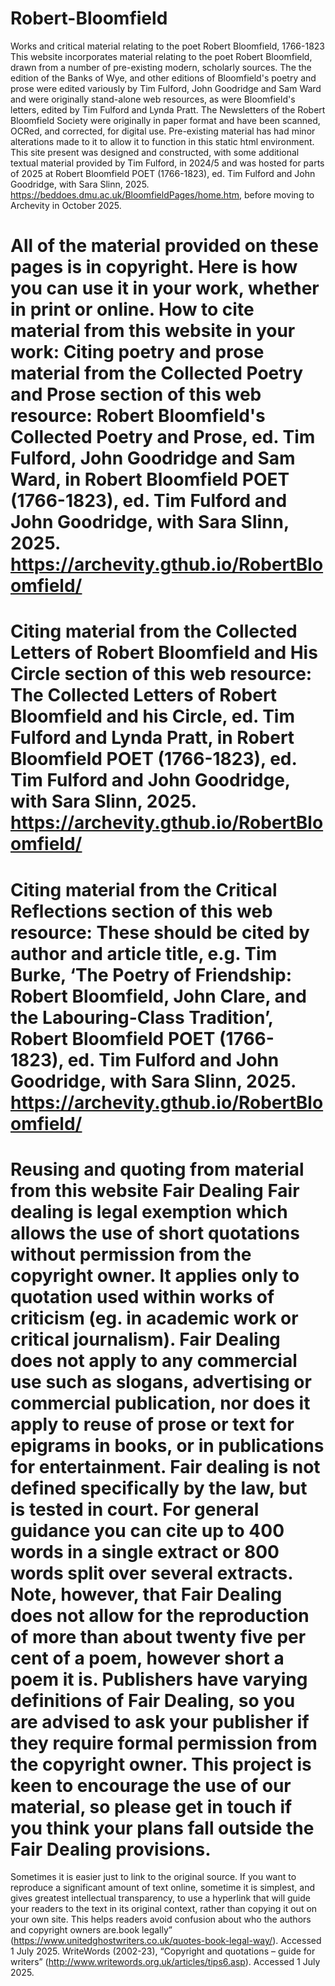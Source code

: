 # Robert-Bloomfield
Works and critical material relating to the poet Robert Bloomfield, 1766-1823
This website incorporates material relating to the poet Robert Bloomfield, drawn from a number of pre-existing modern, scholarly sources. The the edition of the Banks of Wye, and other editions of Bloomfield's poetry and prose were edited variously by Tim Fulford, John Goodridge and Sam Ward and were originally stand-alone web resources, as were Bloomfield's letters, edited by Tim Fulford and Lynda Pratt. The Newsletters of the Robert Bloomfield Society were originally in paper format and have been scanned, OCRed, and corrected, for digital use. Pre-existing material has had minor alterations made to it to allow it to function in this static html environment. This site present was designed and constructed, with some additional textual material provided by Tim Fulford, in 2024/5 and was hosted for parts of 2025 at  Robert Bloomfield POET (1766-1823), ed. Tim Fulford and John Goodridge, with Sara Slinn, 2025. https://beddoes.dmu.ac.uk/BloomfieldPages/home.htm, before moving to Archevity in October 2025.

All of the material provided on these pages is in copyright. Here is how you can use it in your work, whether in print or online.
How to cite material from this website in your work: 
Citing poetry and prose material from the Collected Poetry and Prose section of this web resource: Robert Bloomfield's Collected Poetry and Prose, ed. Tim Fulford, John Goodridge and Sam Ward, in Robert Bloomfield POET (1766-1823), ed. Tim Fulford and John Goodridge, with Sara Slinn, 2025. https://archevity.gthub.io/RobertBloomfield/
========
Citing material from the Collected Letters of Robert Bloomfield and His Circle section of this web resource: The Collected Letters of Robert Bloomfield and his Circle, ed. Tim Fulford and Lynda Pratt, in Robert Bloomfield POET (1766-1823), ed. Tim Fulford and John Goodridge, with Sara Slinn, 2025. https://archevity.gthub.io/RobertBloomfield/
========
Citing material from the Critical Reflections section of this web resource: These should be cited by author and article title, e.g. Tim Burke, ‘The Poetry of Friendship: Robert Bloomfield, John Clare, and the Labouring-Class Tradition’, Robert Bloomfield POET (1766-1823), ed. Tim Fulford and John Goodridge, with Sara Slinn, 2025. https://archevity.gthub.io/RobertBloomfield/
========
Reusing and quoting from material from this website
Fair Dealing
Fair dealing is legal exemption which allows the use of short quotations without permission from the copyright owner. It applies only to quotation used within works of criticism (eg. in academic work or critical journalism). Fair Dealing does not apply to any commercial use such as slogans, advertising or commercial publication, nor does it apply to reuse of prose or text for epigrams in books, or in publications for entertainment. Fair dealing is not defined specifically by the law, but is tested in court. For general guidance you can cite up to 400 words in a single extract or 800 words split over several extracts. Note, however, that Fair Dealing does not allow for the reproduction of more than about twenty five per cent of a poem, however short a poem it is.
Publishers have varying definitions of Fair Dealing, so you are advised to ask your publisher if they require formal permission from the copyright owner.
This project is keen to encourage the use of our material, so please get in touch if you think your plans fall outside the Fair Dealing provisions.
========
Sometimes it is easier just to link to the original source.
If you want to reproduce a significant amount of text online, sometime it is simplest, and gives greatest intellectual transparency, to use a hyperlink that will guide your readers to the text in its original context, rather than copying it out on your own site. This helps readers avoid confusion about who the authors and copyright owners are.book legally” (https://www.unitedghostwriters.co.uk/quotes-book-legal-way/). Accessed 1 July 2025.
WriteWords (2002-23), “Copyright and quotations – guide for writers” (http://www.writewords.org.uk/articles/tips6.asp). Accessed 1 July 2025.
